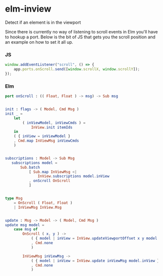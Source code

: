 # elm-inview
Detect if an element is in the viewport

Since there is currently no way of listening to scroll events in Elm you'll have to hookup a port. Below is the bit of JS that gets you the scroll position and an example on how to set it all up.

### JS
```js
window.addEventListener("scroll", () => {
    app.ports.onScroll.send([window.scrollX, window.scrollY]);
});
```

### Elm
```elm
port onScroll : (( Float, Float ) -> msg) -> Sub msg


init : flags -> ( Model, Cmd Msg )
init _ =
    let
        ( inViewModel, inViewCmds ) =
            InView.init itemIds
    in
    ( { inView = inViewModel }
    , Cmd.map InViewMsg inViewCmds
    )


subscriptions : Model -> Sub Msg
   subscriptions model =
       Sub.batch
           [ Sub.map InViewMsg <|
               InView.subscriptions model.inView
           , onScroll OnScroll
           ]


type Msg
    = OnScroll ( Float, Float )
    | InViewMsg InView.Msg


update : Msg -> Model -> ( Model, Cmd Msg )
update msg model =
    case msg of
        OnScroll ( x, y ) ->
            ( { model | inView = InView.updateViewportOffset x y model.inView }
            , Cmd.none
            )

        InViewMsg inViewMsg ->
            ( { model | inView = InView.update inViewMsg model.inView }
            , Cmd.none
            )
```
